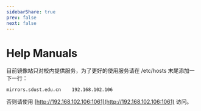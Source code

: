 ```yaml
---
sidebarShare: true
prev: false
next: false
---
```


# Help Manuals

目前镜像站只对校内提供服务，为了更好的使用服务请在 /etc/hosts 末尾添加一下一行：

```
mirrors.sdust.edu.cn    192.168.102.106
```

否则请使用 [http://192.168.102.106:1061](http://192.168.102.106:1061) 访问。
